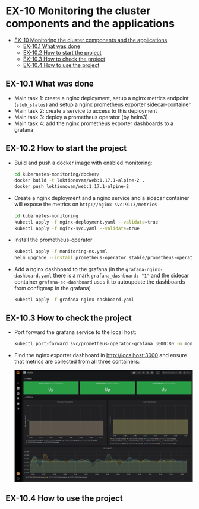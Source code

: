<!-- EX должны нумероваться так, как они идут в ЛК otus -->

# EX-10 Monitoring the cluster components and the applications

* [EX-10 Monitoring the cluster components and the applications](#ex-10-%d0%9c%d0%be%d0%bd%d0%b8%d1%82%d0%be%d1%80%d0%b8%d0%bd%d0%b3-%d0%ba%d0%be%d0%bc%d0%bf%d0%be%d0%bd%d0%b5%d0%bd%d1%82%d0%be%d0%b2-%d0%ba%d0%bb%d0%b0%d1%81%d1%82%d0%b5%d1%80%d0%b0-%d0%b8-%d0%bf%d1%80%d0%b8%d0%bb%d0%be%d0%b6%d0%b5%d0%bd%d0%b8%d0%b9-%d1%80%d0%b0%d0%b1%d0%be%d1%82%d0%b0%d1%8e%d1%89%d0%b8%d1%85-%d0%b2-%d0%bd%d0%b5%d0%bc)
  * [EX-10.1 What was done](#ex-101-%d0%a7%d1%82%d0%be-%d0%b1%d1%8b%d0%bb%d0%be-%d1%81%d0%b4%d0%b5%d0%bb%d0%b0%d0%bd%d0%be)
  * [EX-10.2 How to start the project](#ex-102-%d0%9a%d0%b0%d0%ba-%d0%b7%d0%b0%d0%bf%d1%83%d1%81%d1%82%d0%b8%d1%82%d1%8c-%d0%bf%d1%80%d0%be%d0%b5%d0%ba%d1%82)
  * [EX-10.3 How to check the project](#ex-103-%d0%9a%d0%b0%d0%ba-%d0%bf%d1%80%d0%be%d0%b2%d0%b5%d1%80%d0%b8%d1%82%d1%8c-%d0%bf%d1%80%d0%be%d0%b5%d0%ba%d1%82)
  * [EX-10.4 How to use the project](#ex-104-%d0%9a%d0%b0%d0%ba-%d0%bd%d0%b0%d1%87%d0%b0%d1%82%d1%8c-%d0%bf%d0%be%d0%bb%d1%8c%d0%b7%d0%be%d0%b2%d0%b0%d1%82%d1%8c%d1%81%d1%8f-%d0%bf%d1%80%d0%be%d0%b5%d0%ba%d1%82%d0%be%d0%bc)

## EX-10.1 What was done

* Main task 1: create a nginx deployment, setup a nginx metrics endpoint (`stub_status`) and setup a nginx prometheus exporter sidecar-container
* Main task 2: create a service to access to this deployment
* Main task 3: deploy a prometheus operator (by helm3)
* Main task 4: add the nginx prometheus exporter dashboards to a grafana

## EX-10.2 How to start the project

* Build and push a docker image with enabled monitoring:

  ```bash
  cd kubernetes-monitoring/docker/
  docker build -t loktionovam/web:1.17.1-alpine-2 .
  docker push loktionovam/web:1.17.1-alpine-2
  ```

* Create a nginx deployment and a nginx service and a sidecar container will expose the metrics on `http://nginx-svc:9113/metrics`

  ```bash
  cd kubernetes-monitoring
  kubectl apply -f nginx-deployment.yaml --validate=true
  kubectl apply -f nginx-svc.yaml --validate=true
  ```

* Install the prometheus-operator

  ```bash
  kubectl apply -f monitoring-ns.yaml
  helm upgrade --install prometheus-operator stable/prometheus-operator --namespace=monitoring --values=values.yaml
  ```

* Add a nginx dashboard to the grafana (in the `grafana-nginx-dashboard.yaml` there is a mark `grafana_dashboard: "1"` and the sidecar container `grafana-sc-dashboard` uses it to autoupdate the dashboards from configmap in the grafana)

  ```bash
  kubectl apply -f grafana-nginx-dashboard.yaml
  ```

## EX-10.3 How to check the project

* Port forward the grafana service to the local host:

  ```bash
  kubectl port-forward svc/prometheus-operator-grafana 3000:80 -n monitoring
  ```

* Find the nginx exporter dashboard in <http://localhost:3000> and ensure that metrics are collected from all three containers:

  ![grafana-nginx-exporter](img/ex-10-kubernetes-monitoring-grafana-nginx.png)

## EX-10.4 How to use the project
